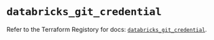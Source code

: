 # `databricks_git_credential`

Refer to the Terraform Registory for docs: [`databricks_git_credential`](https://registry.terraform.io/providers/databricks/databricks/1.32.0/docs/resources/git_credential).
